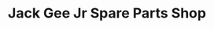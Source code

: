 ---
title: "Jack Gee Jr Spare Parts Shop"
url: /zwedru/jack-gee-jr-spare-parts-shop/
shop: Autoteile
---